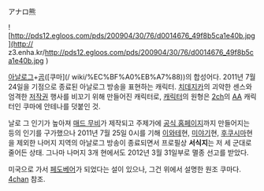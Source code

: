 アナロ熊  

![http://pds12.egloos.com/pds/200904/30/76/d0014676_49f8b5ca1e40b.jpg](http://
z3.enha.kr/http://pds12.egloos.com/pds/200904/30/76/d0014676_49f8b5ca1e40b.jpg
)

[아날로그](%EC%95%84%EB%82%A0%EB%A1%9C%EA%B7%B8.md)+[곰](%EA%B3%B0.md)([쿠마](/
wiki/%EC%BF%A0%EB%A7%88))의 합성어다. 2011년 7월 24일을 기점으로 종료된 아날로그 방송을 표현하는 캐릭터.
[치데지카](%EC%B9%98%EB%8D%B0%EC%A7%80%EC%B9%B4.md)의 괴악한 센스와 엄격한
[저작권](%EC%A0%80%EC%9E%91%EA%B6%8C.md) 행사를 비꼬기 위해 만들어진 캐릭터로,
[캐릭터](%EC%BA%90%EB%A6%AD%ED%84%B0.md)의 원형은 [2ch](2ch.md)의 [AA](AA.md)
캐릭터인 쿠마에 안테나를 덧붙인 것.

날로 그 인기가 높아져 [매드 무비](%EB%A7%A4%EB%93%9C%20%EB%AC%B4%EB%B9%84.md)가 제작되고 주제가에
[공식 홈페이지](http://analoguma.com/)까지 만들어지는 등의 인기를 구가했으나 2011년 7월 25일 0시를 기해
[이와테](%EC%9D%B4%EC%99%80%ED%85%8C.md)현,
[미야기](%EB%AF%B8%EC%95%BC%EA%B8%B0.md)현,
[후쿠시마](%ED%9B%84%EC%BF%A0%EC%8B%9C%EB%A7%88.md)현을 제외한 나머지 지역의 아날로그 방송이
종료되면서 프로필상 **서식지**는 저 세 군대로 줄어든 상태. 그나마 나머지 3개 현에서도 2012년 3월 31일부로 멸종 선고를 받았다.  

  

미국으로 가서 [페도베어](%ED%8E%98%EB%8F%84%EB%B2%A0%EC%96%B4.md)가 되었다는 설이 있으나, 그건
위에서 설명한 원조 쿠마다. [4chan](4chan.md) 참조.

